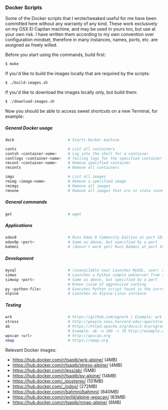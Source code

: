 ### Docker Scripts
Some of the Docker scripts that I wrote/tweaked useful for me have been committed here without any warranty of any kind. These work exclusively on my OSX El Capitan machine, and may be used in yours too, but use at your own risk. I have written them according to my own convention over configuration mindset, therefore in many instances, names, ports, etc. are assigned as freely willed.

Before you start using the commands, build first:
```bash
$ make
```

If you'd like to build the images locally that are required by the scripts:
```bash
$ ./build-images.sh
```

If you'd like to download the images locally only, but build them:
```bash
$ ./download-images.sh
```

Now you should be able to access sweet shortcuts on a new Terminal, for example:
##### General Docker usage
```bash
dock                        # Starts Docker machine 

conts                       # List all containers
contsh <container-name>     # Log into the shell for a container
contlogs <container-name>   # Tailing logs for the specified container
rmcont <container-name>     # Remove specified container
rmconts                     # Remove all containers

imgs                        # List all images
rmimg <image-name>          # Remove a specified image
rmimgs                      # Remove all images
rmnone                      # Remove all images that are in state <none>
```

##### General commands
```bash
get                         # wget 
```

##### Applications 
```bash
odoo9                       # Runs Odoo 9 Community Edition at port 10101
odoo9p <port>               # Same as above, but specified by a port
bahmni                      # (doesn't work yet) Runs Bahmni at port 10201
``` 

##### Development 
```bash
mysql                       # (unavailable now) Launches MySQL, user: root, password: root, port: 10301
simws                       # Launches a Python simple webserver from the current directory
simwsp <port>               # Same as above, but specified by a port
                            # Known issue of aggressive caching
py <python-file>            # Executes Python script found in the currect directory, has issues
alpine                      # Launches an Alpine Linux instance 
``` 

##### Testing 
```bash
wrk                         # https://github.com/wg/wrk | Example: wrk http://example.com 
stress                      # http://people.seas.harvard.edu/~apw/stress/ | Example: stress
ab                          # https://httpd.apache.org/docs/2.4/programs/ab.html 
                            # Example: ab -n 100 -c 10 http://example.com/
wpscan <url>                # http://wpscan.org
nmap                        # https://nmap.org
```

Relevant Docker images:
- https://hub.docker.com/r/tsaqib/wrk-alpine/ (4MB)
- https://hub.docker.com/r/tsaqib/stress-alpine/ (4MB)
- https://hub.docker.com/r/jess/ab/ (5MB)
- https://hub.docker.com/r/tsaqib/py-alpine/ (14MB)
- https://hub.docker.com/_/postgres/ (101MB)
- https://hub.docker.com/_/odoo/ (272MB)
- https://hub.docker.com/r/bahmni/bahmni/ (840MB)
- https://hub.docker.com/r/evild/alpine-wpscan/ (83MB)
- https://hub.docker.com/r/tsaqib/nmap-alpine/ (6MB)